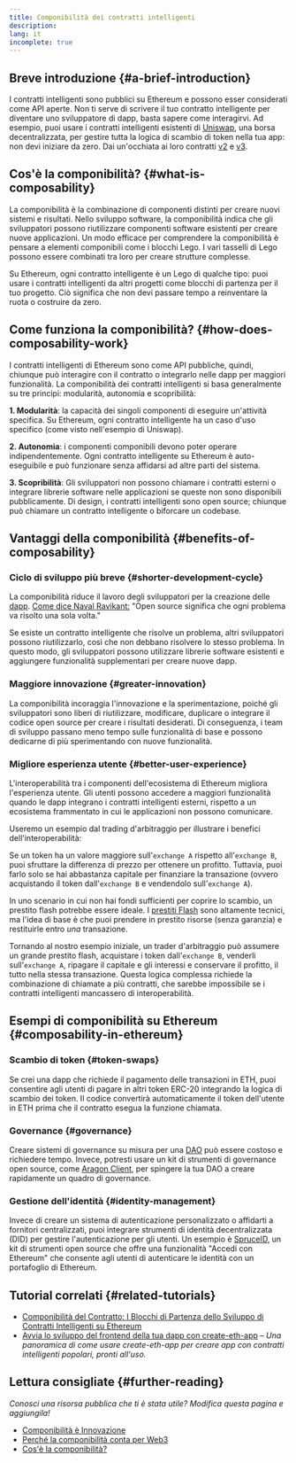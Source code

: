 ```yaml
---
title: Componibilità dei contratti intelligenti
description:
lang: it
incomplete: true
---
```


## Breve introduzione {#a-brief-introduction}

I contratti intelligenti sono pubblici su Ethereum e possono esser considerati come API aperte. Non ti serve di scrivere il tuo contratto intelligente per diventare uno sviluppatore di dapp, basta sapere come interagirvi. Ad esempio, puoi usare i contratti intelligenti esistenti di [Uniswap](https://uniswap.exchange/swap), una borsa decentralizzata, per gestire tutta la logica di scambio di token nella tua app: non devi iniziare da zero. Dai un'occhiata ai loro contratti [v2](https://github.com/Uniswap/uniswap-v2-core/tree/master/contracts) e [v3](https://github.com/Uniswap/uniswap-v3-core/tree/main/contracts).

## Cos'è la componibilità? {#what-is-composability}

La componibilità è la combinazione di componenti distinti per creare nuovi sistemi e risultati. Nello sviluppo software, la componibilità indica che gli sviluppatori possono riutilizzare componenti software esistenti per creare nuove applicazioni. Un modo efficace per comprendere la componibilità è pensare a elementi componibili come i blocchi Lego. I vari tasselli di Lego possono essere combinati tra loro per creare strutture complesse.

Su Ethereum, ogni contratto intelligente è un Lego di qualche tipo: puoi usare i contratti intelligenti da altri progetti come blocchi di partenza per il tuo progetto. Ciò significa che non devi passare tempo a reinventare la ruota o costruire da zero.

## Come funziona la componibilità? {#how-does-composability-work}

I contratti intelligenti di Ethereum sono come API pubbliche, quindi, chiunque può interagire con il contratto o integrarlo nelle dapp per maggiori funzionalità. La componibilità dei contratti intelligenti si basa generalmente su tre principi: modularità, autonomia e scopribilità:

**1. Modularità**: la capacità dei singoli componenti di eseguire un'attività specifica. Su Ethereum, ogni contratto intelligente ha un caso d'uso specifico (come visto nell'esempio di Uniswap).

**2. Autonomia**: i componenti componibili devono poter operare indipendentemente. Ogni contratto intelligente su Ethereum è auto-eseguibile e può funzionare senza affidarsi ad altre parti del sistema.

**3. Scopribilità**: Gli sviluppatori non possono chiamare i contratti esterni o integrare librerie software nelle applicazioni se queste non sono disponibili pubblicamente. Di design, i contratti intelligenti sono open source; chiunque può chiamare un contratto intelligente o biforcare un codebase.

## Vantaggi della componibilità {#benefits-of-composability}

### Ciclo di sviluppo più breve {#shorter-development-cycle}

La componibilità riduce il lavoro degli sviluppatori per la creazione delle [dapp](/dapps/#what-are-dapps). [Come dice Naval Ravikant:](https://twitter.com/naval/status/1444366754650656770) "Open source significa che ogni problema va risolto una sola volta."

Se esiste un contratto intelligente che risolve un problema, altri sviluppatori possono riutilizzarlo, così che non debbano risolvere lo stesso problema. In questo modo, gli sviluppatori possono utilizzare librerie software esistenti e aggiungere funzionalità supplementari per creare nuove dapp.

### Maggiore innovazione {#greater-innovation}

La componibilità incoraggia l'innovazione e la sperimentazione, poiché gli sviluppatori sono liberi di riutilizzare, modificare, duplicare o integrare il codice open source per creare i risultati desiderati. Di conseguenza, i team di sviluppo passano meno tempo sulle funzionalità di base e possono dedicarne di più sperimentando con nuove funzionalità.

### Migliore esperienza utente {#better-user-experience}

L'interoperabilità tra i componenti dell'ecosistema di Ethereum migliora l'esperienza utente. Gli utenti possono accedere a maggiori funzionalità quando le dapp integrano i contratti intelligenti esterni, rispetto a un ecosistema frammentato in cui le applicazioni non possono comunicare.

Useremo un esempio dal trading d'arbitraggio per illustrare i benefici dell'interoperabilità:

Se un token ha un valore maggiore sull'`exchange A` rispetto all'`exchange B`, puoi sfruttare la differenza di prezzo per ottenere un profitto. Tuttavia, puoi farlo solo se hai abbastanza capitale per finanziare la transazione (ovvero acquistando il token dall'`exchange B` e vendendolo sull'`exchange A`).

In uno scenario in cui non hai fondi sufficienti per coprire lo scambio, un prestito flash potrebbe essere ideale. I [prestiti Flash](/defi/#flash-loans) sono altamente tecnici, ma l'idea di base è che puoi prendere in prestito risorse (senza garanzia) e restituirle entro _una_ transazione.

Tornando al nostro esempio iniziale, un trader d'arbitraggio può assumere un grande prestito flash, acquistare i token dall'`exchange B`, venderli sull'`exchange A`, ripagare il capitale e gli interessi e conservare il profitto, il tutto nella stessa transazione. Questa logica complessa richiede la combinazione di chiamate a più contratti, che sarebbe impossibile se i contratti intelligenti mancassero di interoperabilità.

## Esempi di componibilità su Ethereum {#composability-in-ethereum}

### Scambio di token {#token-swaps}

Se crei una dapp che richiede il pagamento delle transazioni in ETH, puoi consentire agli utenti di pagare in altri token ERC-20 integrando la logica di scambio dei token. Il codice convertirà automaticamente il token dell'utente in ETH prima che il contratto esegua la funzione chiamata.

### Governance {#governance}

Creare sistemi di governance su misura per una [DAO](/dao/) può essere costoso e richiedere tempo. Invece, potresti usare un kit di strumenti di governance open source, come [Aragon Client](https://client.aragon.org/), per spingere la tua DAO a creare rapidamente un quadro di governance.

### Gestione dell'identità {#identity-management}

Invece di creare un sistema di autenticazione personalizzato o affidarti a fornitori centralizzati, puoi integrare strumenti di identità decentralizzata (DID) per gestire l'autenticazione per gli utenti. Un esempio è [SpruceID](https://www.spruceid.com/), un kit di strumenti open source che offre una funzionalità "Accedi con Ethereum" che consente agli utenti di autenticare le identità con un portafoglio di Ethereum.

## Tutorial correlati {#related-tutorials}

- [Componibilità del Contratto: I Blocchi di Partenza dello Sviluppo di Contratti Intelligenti su Ethereum](https://www.decentlabs.io/blog/contract-composability-the-building-blocks-of-ethereum-smart-contract-development)
- [Avvia lo sviluppo del frontend della tua dapp con create-eth-app](/developers/tutorials/kickstart-your-dapp-frontend-development-with-create-eth-app/) _– Una panoramica di come usare create-eth-app per creare app con contratti intelligenti popolari, pronti all'uso._

## Lettura consigliate {#further-reading}

_Conosci una risorsa pubblica che ti è stata utile? Modifica questa pagina e aggiungila!_

- [Componibilità è Innovazione](https://future.a16z.com/how-composability-unlocks-crypto-and-everything-else/)
- [Perché la componibilità conta per Web3](https://hackernoon.com/why-composability-matters-for-web3)
- [Cos'è la componibilità?](https://blog.aragon.org/what-is-composability/#:~:text=Aragon,connect%20to%20every%20other%20piece.)
